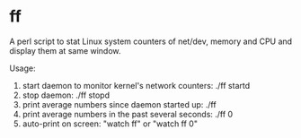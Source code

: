 ff
==
A perl script to stat Linux system counters of net/dev, memory and CPU and display them at same window.

Usage:
1. start daemon to monitor kernel's network counters: ./ff startd
2. stop daemon: ./ff stopd
3. print average numbers since daemon started up: ./ff
4. print average numbers in the past several seconds: ./ff 0
5. auto-print on screen: "watch ff" or "watch ff 0"
